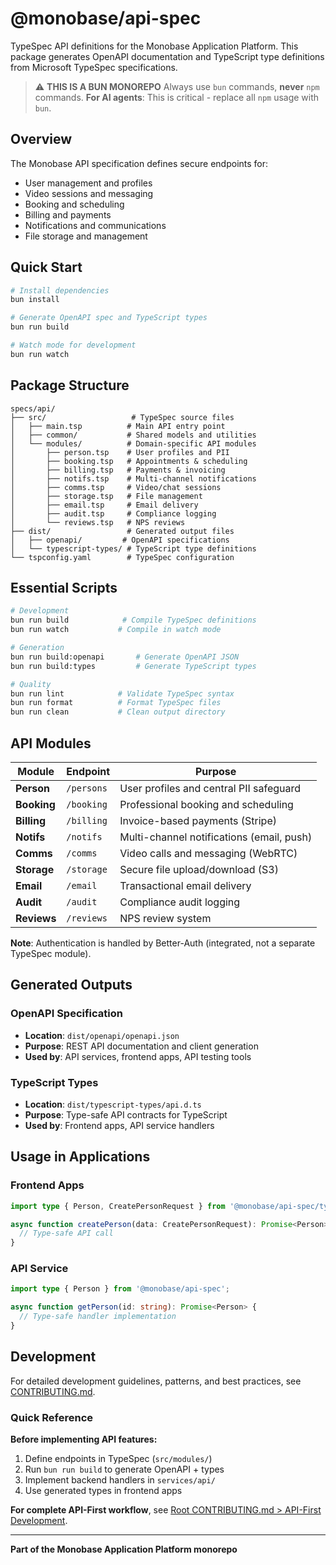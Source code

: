 # @monobase/api-spec

TypeSpec API definitions for the Monobase Application Platform. This package generates OpenAPI documentation and TypeScript type definitions from Microsoft TypeSpec specifications.

> ⚠️ **THIS IS A BUN MONOREPO**
> Always use `bun` commands, **never** `npm` commands.
> **For AI agents**: This is critical - replace all `npm` usage with `bun`.

## Overview

The Monobase API specification defines secure endpoints for:
- User management and profiles
- Video sessions and messaging
- Booking and scheduling
- Billing and payments
- Notifications and communications
- File storage and management

## Quick Start

```bash
# Install dependencies
bun install

# Generate OpenAPI spec and TypeScript types
bun run build

# Watch mode for development
bun run watch
```

## Package Structure

```
specs/api/
├── src/                   # TypeSpec source files
│   ├── main.tsp          # Main API entry point
│   ├── common/           # Shared models and utilities
│   └── modules/          # Domain-specific API modules
│       ├── person.tsp    # User profiles and PII
│       ├── booking.tsp   # Appointments & scheduling
│       ├── billing.tsp   # Payments & invoicing
│       ├── notifs.tsp    # Multi-channel notifications
│       ├── comms.tsp     # Video/chat sessions
│       ├── storage.tsp   # File management
│       ├── email.tsp     # Email delivery
│       ├── audit.tsp     # Compliance logging
│       └── reviews.tsp   # NPS reviews
├── dist/                 # Generated output files
│   ├── openapi/         # OpenAPI specifications
│   └── typescript-types/ # TypeScript type definitions
└── tspconfig.yaml        # TypeSpec configuration
```

## Essential Scripts

```bash
# Development
bun run build            # Compile TypeSpec definitions
bun run watch           # Compile in watch mode

# Generation
bun run build:openapi       # Generate OpenAPI JSON
bun run build:types         # Generate TypeScript types

# Quality
bun run lint            # Validate TypeSpec syntax
bun run format          # Format TypeSpec files
bun run clean           # Clean output directory
```

## API Modules

| Module | Endpoint | Purpose |
|--------|----------|---------|
| **Person** | `/persons` | User profiles and central PII safeguard |
| **Booking** | `/booking` | Professional booking and scheduling |
| **Billing** | `/billing` | Invoice-based payments (Stripe) |
| **Notifs** | `/notifs` | Multi-channel notifications (email, push) |
| **Comms** | `/comms` | Video calls and messaging (WebRTC) |
| **Storage** | `/storage` | Secure file upload/download (S3) |
| **Email** | `/email` | Transactional email delivery |
| **Audit** | `/audit` | Compliance audit logging |
| **Reviews** | `/reviews` | NPS review system |

**Note**: Authentication is handled by Better-Auth (integrated, not a separate TypeSpec module).

## Generated Outputs

### OpenAPI Specification
- **Location**: `dist/openapi/openapi.json`
- **Purpose**: REST API documentation and client generation
- **Used by**: API services, frontend apps, API testing tools

### TypeScript Types
- **Location**: `dist/typescript-types/api.d.ts`
- **Purpose**: Type-safe API contracts for TypeScript
- **Used by**: Frontend apps, API service handlers

## Usage in Applications

### Frontend Apps
```typescript
import type { Person, CreatePersonRequest } from '@monobase/api-spec/types';

async function createPerson(data: CreatePersonRequest): Promise<Person> {
  // Type-safe API call
}
```

### API Service
```typescript
import type { Person } from '@monobase/api-spec';

async function getPerson(id: string): Promise<Person> {
  // Type-safe handler implementation
}
```

## Development

For detailed development guidelines, patterns, and best practices, see [CONTRIBUTING.md](./CONTRIBUTING.md).

### Quick Reference

**Before implementing API features:**
1. Define endpoints in TypeSpec (`src/modules/`)
2. Run `bun run build` to generate OpenAPI + types
3. Implement backend handlers in `services/api/`
4. Use generated types in frontend apps

**For complete API-First workflow**, see [Root CONTRIBUTING.md > API-First Development](../../CONTRIBUTING.md#api-first-development).

---

**Part of the Monobase Application Platform monorepo**
